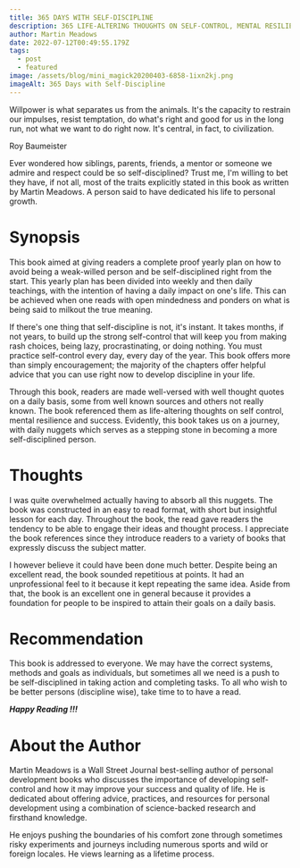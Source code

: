 ```yaml
---
title: 365 DAYS WITH SELF-DISCIPLINE
description: 365 LIFE-ALTERING THOUGHTS ON SELF-CONTROL, MENTAL RESILIENCE, AND SUCCESS
author: Martin Meadows
date: 2022-07-12T00:49:55.179Z
tags:
  - post
  - featured
image: /assets/blog/mini_magick20200403-6858-1ixn2kj.png
imageAlt: 365 Days with Self-Discipline
---
```

Willpower is what separates us from the animals. It's the capacity to restrain our impulses, resist temptation, do what's right and good for us in the long run, not what we want to do right now. It's central, in fact, to civilization.

Roy Baumeister

Ever wondered how siblings, parents, friends, a mentor or someone we admire and respect could be so self-disciplined? Trust me, I'm willing to bet they have, if not all, most of the traits explicitly stated in this book as written by Martin Meadows. A person said to have dedicated his life to personal growth.

# Synopsis

This book aimed at giving readers a complete proof yearly plan on how to avoid being a weak-willed person and be self-disciplined right from the start. This yearly plan has been divided into weekly and then daily teachings, with the intention of having a daily impact on one's life. This can be achieved when one reads with open mindedness and ponders on what is being said to milkout the true meaning.

If there's one thing that self-discipline is not, it's instant. It takes months, if not years, to build up the strong self-control that will keep you from making rash choices, being lazy, procrastinating, or doing nothing. You must practice self-control every day, every day of the year. This book offers more than simply encouragement; the majority of the chapters offer helpful advice that you can use right now to develop discipline in your life.

Through this book, readers are made well-versed with well thought quotes on a daily basis, some from well known sources and others not really known. The book referenced them as life-altering thoughts on self control, mental resilience and success. Evidently, this book takes us on a journey, with daily nuggets which serves as a stepping stone in becoming a more self-disciplined person.

# Thoughts

I was quite overwhelmed actually having to absorb all this nuggets. The book was constructed in an easy to read format, with short but insightful lesson for each day. Throughout the book, the read gave readers the tendency to be able to engage their ideas and thought process. I appreciate the book references since they introduce readers to a variety of books that expressly discuss the subject matter.

 I however believe it could have been done much better. Despite being an excellent read, the book sounded repetitious at points. It had an unprofessional feel to it because it kept repeating the same idea. Aside from that, the book is an excellent one in general because it provides a foundation for people to be inspired to attain their goals on a daily basis.

# Recommendation

This book is addressed to everyone. We may have the correct systems, methods and goals as individuals, but sometimes all we need is a push to be self-disciplined in taking action and completing tasks. To all who wish to be better persons (discipline wise), take time to to have a read.

***Happy Reading !!!***

# **About the Author**

Martin Meadows is a Wall Street Journal best-selling author of personal development books who discusses the importance of developing self-control and how it may improve your success and quality of life. He is dedicated about offering advice, practices, and resources for personal development using a combination of science-backed research and firsthand knowledge.

He enjoys pushing the boundaries of his comfort zone through sometimes risky experiments and journeys including numerous sports and wild or foreign locales. He views learning as a lifetime process.